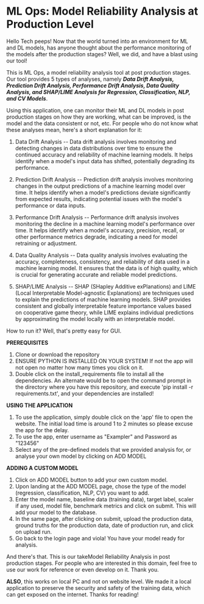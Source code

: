 # ML Ops: Model Reliability Analysis at Production Level 

Hello Tech peeps!
Now that the world turned into an environment for ML and DL models, has anyone thought about the performance monitoring of the models after the production stages? Well, we did, and have a blast using our tool! 

This is ML Ops, a model reliability analysis tool at post production stages. Our tool provides 5 types of analyses, namely ***Data Drift Analysis, Prediction Drift Analysis, Performance Drift Analysis, Data Quality Analysis, and SHAP/LIME Analysis for Regression, Classification, NLP, and CV Models***. 

Using this application, one can monitor their ML and DL models in post production stages on how they are working, what can be improved, is the model and the data consistent or not, etc.
For people who do not know what these analyses mean, here's a short explanation for it:
1. Data Drift Analysis -- Data drift analysis involves monitoring and detecting changes in data distributions over time to ensure the continued accuracy and reliability of machine learning models. It helps identify when a model's input data has shifted, potentially degrading its performance.

2. Prediction Drift Analysis -- Prediction drift analysis involves monitoring changes in the output predictions of a machine learning model over time. It helps identify when a model's predictions deviate significantly from expected results, indicating potential issues with the model's performance or data inputs.

3. Performance Drift Analysis -- Performance drift analysis involves monitoring the decline in a machine learning model's performance over time. It helps identify when a model's accuracy, precision, recall, or other performance metrics degrade, indicating a need for model retraining or adjustment.

4. Data Quality Analysis -- Data quality analysis involves evaluating the accuracy, completeness, consistency, and reliability of data used in a machine learning model. It ensures that the data is of high quality, which is crucial for generating accurate and reliable model predictions.

5. SHAP/LIME Analysis -- SHAP (SHapley Additive exPlanations) and LIME (Local Interpretable Model-agnostic Explanations) are techniques used to explain the predictions of machine learning models. SHAP provides consistent and globally interpretable feature importance values based on cooperative game theory, while LIME explains individual predictions by approximating the model locally with an interpretable model.

How to run it? Well, that's pretty easy for GUI.

  **PREREQUISITES**
1. Clone or download the repository
2. ENSURE PYTHON IS INSTALLED ON YOUR SYSTEM! If not the app will not open no matter how many times you click on it.
3. Double click on the install_requirements file to install all the dependencies. An alternate would be to open the command prompt in the directory where you have this repository, and execute 'pip install -r requirements.txt', and your dependencies are installed!
   
  **USING THE APPLICATION**
1.  To use the application, simply double click on the 'app' file to open the website. The initial load time is around 1 to 2 minutes so please excuse the app for the delay.
2. To use the app, enter username as "Exampler" and Password as "123456"
3. Select any of the pre-defined models that we provided analysis for, or analyse your own model by clicking on ADD MODEL

  **ADDING A CUSTOM MODEL**
1. Click on ADD MODEL button to add your own custom model.
2. Upon landing at the ADD MODEL page, chose the type of the model (regression, classification, NLP, CV) you want to add.
3. Enter the model name, baseline data (training data), target label, scaler if any used, model file, benchmark metrics and click on submit. This will add your model to the database.
4. In the same page, after clicking on submit, upload the production data, ground truths for the production data, date of production run, and click on upload run.
5. Go back to the login page and viola! You have your model ready for analysis.   

And there's that. This is our takeModel Reliability Analysis in post production stages. For people who are interested in this domain, feel free to use our work for reference or even develop on it. Thank you.

**ALSO**, this works on local PC and not on website level. We made it a local application to preserve the security and safety of the training data, which can get exposed on the internet.
Thanks for reading!